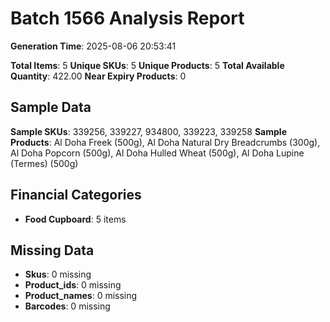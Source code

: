 # Batch 1566 Analysis Report

**Generation Time**: 2025-08-06 20:53:41

**Total Items**: 5
**Unique SKUs**: 5
**Unique Products**: 5
**Total Available Quantity**: 422.00
**Near Expiry Products**: 0

## Sample Data
**Sample SKUs**: 339256, 339227, 934800, 339223, 339258
**Sample Products**: Al Doha Freek (500g), Al Doha Natural Dry Breadcrumbs (300g), Al Doha Popcorn (500g), Al Doha Hulled Wheat (500g), Al Doha Lupine (Termes) (500g)

## Financial Categories
- **Food Cupboard**: 5 items

## Missing Data
- **Skus**: 0 missing
- **Product_ids**: 0 missing
- **Product_names**: 0 missing
- **Barcodes**: 0 missing
